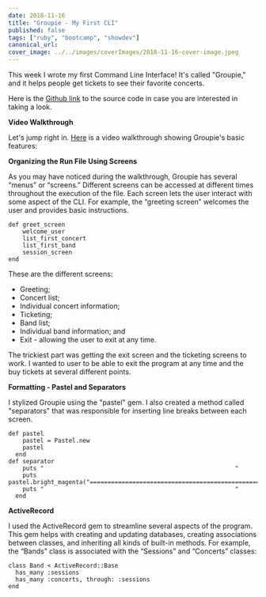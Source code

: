 ```yaml
---
date: 2018-11-16
title: "Groupie - My First CLI"
published: false
tags: ["ruby", "bootcamp", "showdev"]
canonical_url:
cover_image: ../../images/coverImages/2018-11-16-cover-image.jpeg
---
```


This week I wrote my first Command Line Interface! It's called "Groupie," and it helps people get tickets to see their favorite concerts.

Here is the [Github link](https://github.com/edezekiel/groupie) to the source code in case you are interested in taking a look.

**Video Walkthrough**

Let's jump right in. [Here](https://asciinema.org/a/7rcvL0AnlFtJsblXxn797XWco) is a video walkthrough showing Groupie's basic features:

**Organizing the Run File Using Screens**

As you may have noticed during the walkthrough, Groupie has several “menus” or “screens.” Different screens can be accessed at different times throughout the execution of the file. Each screen lets the user interact with some aspect of the CLI. For example, the “greeting screen” welcomes the user and provides basic instructions.

    def greet_screen
        welcome_user
        list_first_concert
        list_first_band
        session_screen
    end

These are the different screens:

- Greeting;
- Concert list;
- Individual concert information;
- Ticketing;
- Band list;
- Individual band information; and
- Exit - allowing the user to exit at any time.

The trickiest part was getting the exit screen and the ticketing screens to work. I wanted to user to be able to exit the program at any time and the buy tickets at several different points.

**Formatting - Pastel and Separators**

I stylized Groupie using the "pastel" gem. I also created a method called "separators" that was responsible for inserting line breaks between each screen.

    def pastel
        pastel = Pastel.new
        pastel
      end
    def separator
        puts "                                                      "
        puts pastel.bright_magenta("==================================================")
        puts "                                                      "
      end

**ActiveRecord**

I used the ActiveRecord gem to streamline several aspects of the program. This gem helps with creating and updating databases, creating associations between classes, and inheriting all kinds of built-in methods. For example, the “Bands” class is associated with the “Sessions” and “Concerts” classes:

    class Band < ActiveRecord::Base
      has_many :sessions
      has_many :concerts, through: :sessions
    end
